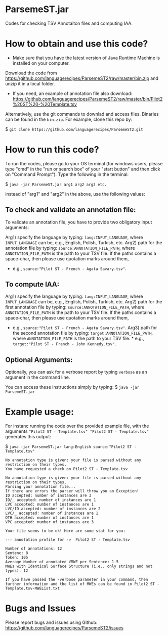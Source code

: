 # ParsemeST.jar
Codes for checking TSV Annotaiton files and computing IAA. 


# How to obtain and use this code? 
* Make sure that you have the latest version of Java Runtime Machine is installed on your computer.  

Download the code from https://github.com/languagerecipes/ParsemeST2/raw/master/bin.zip and unzip it in a local folder.
 * If you need, an example of annotation file also download: https://github.com/languagerecipes/ParsemeST2/raw/master/bin/Pilot2%20ST%20-%20Template.tsv 

Alternatively, use the git commands to downlad and access files. Binaries can be found in the `bin.zip`. For example, clone this repo by:

$ ```git clone https://github.com/languagerecipes/ParsemeST2.git```

# How to run this code? 
To run the codes, please go to your OS terminal (for windows users, please type "cmd" in the "run or search box" of your "start button" and then click on "Command Prompt"). Type the following in the terminal:

$ ```java -jar ParsemeST.jar arg1 arg2 arg3 etc.```

instead of "arg1" and "arg2" in the above, use the following values:

## To check and validate an annotation file: 
To validate an annotation file, you have to provide two obligatory input arguments:

Arg1) specify the language by typing: ```lang:INPUT_LANGUAGE```, where ```INPUT_LANGUAGE``` can be, e.g., English, Polish, Turkish, etc.
Arg2) path for the annotation file by typing: ```source:ANNOTATION_FILE_PATH```, where ```ANNOTATION_FILE_PATH``` is the path to your TSV file. If the paths contains a space-char, then please use quotation marks around them,
 * e.g., ```source:"Pilot ST - French - Agata Savary.tsv"```.

## To compute IAA: 

Arg1) specify the language by typing: ```lang:INPUT_LANGUAGE```, where ```INPUT_LANGUAGE``` can be, e.g., English, Polish, Turkish, etc.
Arg2) path for the first annotation file by typing: ```source:ANNOTATION_FILE_PATH```, where ```ANNOTATION_FILE_PATH``` is the path to your TSV file. If the paths contains a space-char, then please use quotation marks around them,
 * e.g., ```source:"Pilot ST - French - Agata Savary.tsv"```.
 Arg3) path for the second annotation file by typing: ```target:ANNOTATION_FILE_PATH```, where ```ANNOTATION_FILE_PATH``` is the path to your TSV file. * e.g., ```target:"Pilot ST - French - John Kennedy.tsv"```.

## Optional Arguments: 
Optionally, you can ask for a verbose report by typing ```verbose``` as an argument in the command line. 

You can access these instructions simply by typing:
$ ```java -jar ParsemeST.jar```
		 
# Example usage:

For instanc running the code over the provided example file, with the arguments ```"Pilot2 ST - Template.tsv" "Pilot2 ST - Template.tsv"``` generates this output:

$ ```java -jar ParsemeST.jar lang:English source:"Pilot2 ST - Template.tsv"```


```
No annotation type is given: your file is parsed without any restriction on their types.
You have requested a check on Pilot2 ST - Template.tsv

No annotation type is given: your file is parsed without any restriction on their types.
Parsing your annotation file...
If there are errors the parser will throw you an Exception! 
ID accepted: number of instances are 3
ID/_ accepted: number of instances are 1
LVC accepted: number of instances are 1
LVC/ID accepted: number of instances are 2
LVC/_ accepted: number of instances are 1
OTH accepted: number of instances are 1
VPC accepted: number of instances are 3

Your file seems to be ok! Here are some stat for you: 

--- annotation profile for ->  Pilot2 ST - Template.tsv

Number of annotations: 12
Sentenc: 8
Token: 105
Average Number of annotated VMWE per Sentence: 1.5
MWEs with Identical Surface Structure (i.e., only strings and not types): 12

If you have passed the -verbose parameter in your command, then further information and the list of MWEs can be found in Pilot2 ST - Template.tsv-MWEList.txt
```

# Bugs and Issues
Please report bugs and issues using Github: https://github.com/languagerecipes/ParsemeST2/issues 
